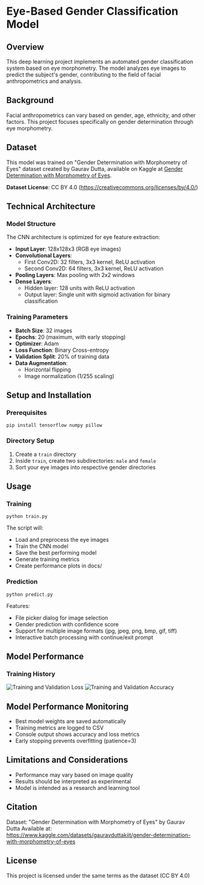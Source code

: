 # Eye-Based Gender Classification Model

## Overview
This deep learning project implements an automated gender classification system based on eye morphometry. The model analyzes eye images to predict the subject's gender, contributing to the field of facial anthropometrics and analysis.

## Background
Facial anthropometrics can vary based on gender, age, ethnicity, and other factors. This project focuses specifically on gender determination through eye morphometry.

## Dataset
This model was trained on "Gender Determination with Morphometry of Eyes" dataset created by Gaurav Dutta, available on Kaggle at [Gender Determination with Morphometry of Eyes](https://www.kaggle.com/datasets/gauravduttakiit/gender-determination-with-morphometry-of-eyes).

**Dataset License**: CC BY 4.0 (https://creativecommons.org/licenses/by/4.0/)

## Technical Architecture

### Model Structure
The CNN architecture is optimized for eye feature extraction:
- **Input Layer**: 128x128x3 (RGB eye images)
- **Convolutional Layers**:
  - First Conv2D: 32 filters, 3x3 kernel, ReLU activation
  - Second Conv2D: 64 filters, 3x3 kernel, ReLU activation
- **Pooling Layers**: Max pooling with 2x2 windows
- **Dense Layers**:
  - Hidden layer: 128 units with ReLU activation
  - Output layer: Single unit with sigmoid activation for binary classification

### Training Parameters
- **Batch Size**: 32 images
- **Epochs**: 20 (maximum, with early stopping)
- **Optimizer**: Adam
- **Loss Function**: Binary Cross-entropy
- **Validation Split**: 20% of training data
- **Data Augmentation**:
  - Horizontal flipping
  - Image normalization (1/255 scaling)

## Setup and Installation

### Prerequisites
```pip install tensorflow numpy pillow```

### Directory Setup
1. Create a `train` directory
2. Inside `train`, create two subdirectories: `male` and `female`
3. Sort your eye images into respective gender directories

## Usage

### Training
```python train.py```

The script will:
- Load and preprocess the eye images
- Train the CNN model
- Save the best performing model
- Generate training metrics
- Create performance plots in docs/

### Prediction
```python predict.py```

Features:
- File picker dialog for image selection
- Gender prediction with confidence score
- Support for multiple image formats (jpg, jpeg, png, bmp, gif, tiff)
- Interactive batch processing with continue/exit prompt

## Model Performance

### Training History
![Training and Validation Loss](docs/loss.png)
![Training and Validation Accuracy](docs/accuracy.png)

## Model Performance Monitoring
- Best model weights are saved automatically
- Training metrics are logged to CSV
- Console output shows accuracy and loss metrics
- Early stopping prevents overfitting (patience=3)

## Limitations and Considerations
- Performance may vary based on image quality
- Results should be interpreted as experimental
- Model is intended as a research and learning tool

## Citation
Dataset: "Gender Determination with Morphometry of Eyes" by Gaurav Dutta
Available at: https://www.kaggle.com/datasets/gauravduttakiit/gender-determination-with-morphometry-of-eyes

## License
This project is licensed under the same terms as the dataset (CC BY 4.0)
